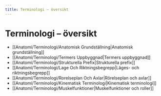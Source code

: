 ```yaml
---
title: Terminologi – översikt
---
```


# Terminologi – översikt


- [[Anatomi/Terminologi/Anatomisk Grundställning|Anatomisk grundställning]]
- [[Anatomi/Terminologi/Termers Uppbyggnad|Termers uppbyggnad]]
- [[Anatomi/Terminologi/Strukturella Prefix|Strukturella prefix]]
- [[Anatomi/Terminologi/Lage Och Riktningsbegrepp|Läges- och riktningsbegrepp]]
- [[Anatomi/Terminologi/Rorelseplan Och Axlar|Rörelseplan och axlar]]
- [[Anatomi/Terminologi/Kinematisk Terminologi|Kinematisk terminologi]]
- [[Anatomi/Terminologi/Muskelfunktioner|Muskelfunktioner och roller]]
